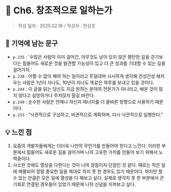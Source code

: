 # 🔖 Ch6. 창조적으로 일하는가

> 작성 일자 : 2025.02.18 / 작성자 : 한상호
## 💫 기억에 남는 문구
- `p.235` : '수많은 사람이 이미 걸어간, 아무것도 남아 있지 않은 평탄한 길을 걷기보다는 힘들어도 새로운 것을 발견할 가능성이 있고 더 큰 성과를 기대할 수 있는 길을 걸어가자.'
- `p.238` : 어쩔 수 없이 해야 하는 일이라고 투덜대며 시시하게 생각해 건성건성 해치우는 사람은 1년이 지나도, 10년이 지나도 똑같은 하루를 보내고 있을 것이다.
- `p.244` : 이 글을 읽는 당신도 지금 원하는 분야의 전문가가 아니라고, 배운 것이 많지 않다고 실망하거나 주저앉지 말길 바란다.
- `p.249` : 순수한 사람은 언제나 자신의 에너지를 더 올바른 방향으로 사용하기 때문이다.
- `p.253` : "낙관적으로 구상하고, 비관적으로 계획하며, 다시 낙관적으로 실행한다."

## 💡 느낀 점
1. 요즘의 개발자들에게는 더더욱 나만의 무언가를 만들어야 한다고 느낀다. 이러한 부분에서 힘들어도 새로운 길을 걸어가며 나의 고유한 가치를 만들어 보기 위해서 노력중이다.
2. 사소한 것에도 열성을 다한다는 것이 나의 장점이자 단점인 것 같다. 때로는 작은 일에 매몰되어 정말 중요한 일을 제대로 하지 못 한 경우도 있기 때문이다. 하지만 할 수 있는 만큼은 모든 일에 열성을 다 해보고 싶다. 실제로 생각치 못 한 부분에서 큰 기회로 연결된 경우들이 있었기 때문에 나의 신념을 지켜보고 싶다.